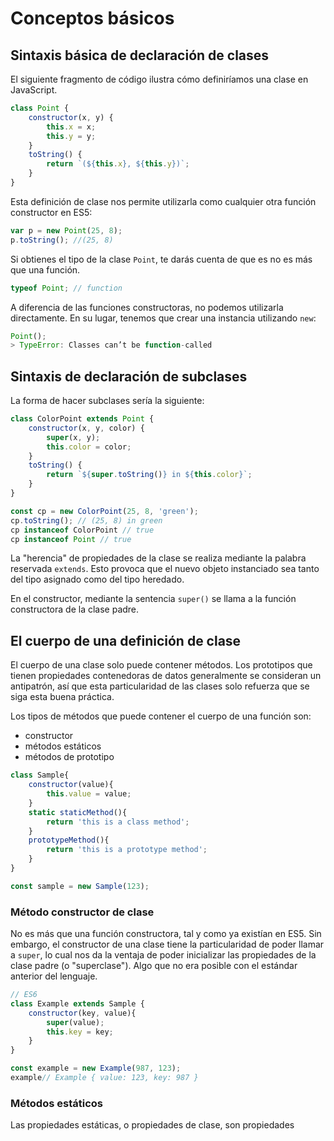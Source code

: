 # Conceptos básicos

## Sintaxis básica de declaración de clases
El siguiente fragmento de código ilustra cómo definiríamos una clase en JavaScript.

```javascript
class Point {
    constructor(x, y) {
        this.x = x;
        this.y = y;
    }
    toString() {
        return `(${this.x}, ${this.y})`;
    }
}
```

Esta definición de clase nos permite utilizarla como cualquier otra función constructor en ES5:

```javascript
var p = new Point(25, 8);
p.toString(); //(25, 8)
````

Si obtienes el tipo de la clase `Point`, te darás cuenta de que es no es más que una función.

```javascript
typeof Point; // function
```

A diferencia de las funciones constructoras, no podemos utilizarla directamente. En su lugar, tenemos que crear una instancia utilizando `new`: 

```javascript
Point();
> TypeError: Classes can’t be function-called
```

## Sintaxis de declaración de subclases
La forma de hacer subclases sería la siguiente:

```javascript
class ColorPoint extends Point {
    constructor(x, y, color) {
        super(x, y);
        this.color = color;
    }
    toString() {
        return `${super.toString()} in ${this.color}`;
    }
}

const cp = new ColorPoint(25, 8, 'green');
cp.toString(); // (25, 8) in green
cp instanceof ColorPoint // true
cp instanceof Point // true
```
La "herencia" de propiedades de la clase se realiza mediante la palabra reservada `extends`. Esto provoca que el nuevo objeto instanciado sea tanto del tipo asignado como del tipo heredado.

En el constructor, mediante la sentencia `super()` se llama a la función constructora de la clase padre.

## El cuerpo de una definición de clase
El cuerpo de una clase solo puede contener métodos. Los prototipos que tienen propiedades contenedoras de datos generalmente se consideran un antipatrón, así que esta particularidad de las clases solo refuerza que se siga esta buena práctica.

Los tipos de métodos que puede contener el cuerpo de una función son:

* constructor
* métodos estáticos
* métodos de prototipo

```javascript
class Sample{
    constructor(value){
        this.value = value;
    }
    static staticMethod(){
        return 'this is a class method';
    }
    prototypeMethod(){
        return 'this is a prototype method';
    }
}

const sample = new Sample(123);
```

### Método constructor de clase
No es más que una función constructora, tal y como ya existían en ES5. Sin embargo, el constructor de una clase tiene la particularidad de poder llamar a `super`, lo cual nos da la ventaja de poder inicializar las propiedades de la clase padre (o "superclase"). Algo que no era posible con el estándar anterior del lenguaje.

```javascript
// ES6
class Example extends Sample {
    constructor(key, value){
        super(value);
        this.key = key;
    }
}

const example = new Example(987, 123);
example// Example { value: 123, key: 987 }
```

### Métodos estáticos
Las propiedades estáticas, o propiedades de clase, son propiedades 